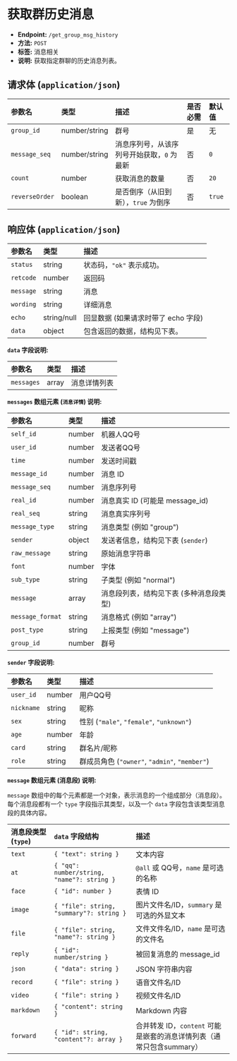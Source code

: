 # 获取群历史消息

*   **Endpoint:** `/get_group_msg_history`
*   **方法:** `POST`
*   **标签:** 消息相关
*   **说明:** 获取指定群聊的历史消息列表。

## 请求体 (`application/json`)

| 参数名       | 类型         | 描述                                  | 是否必需 | 默认值 |
| :----------- | :----------- | :------------------------------------ | :------- | :----- |
| `group_id`   | number/string | 群号                                  | 是       | 无     |
| `message_seq` | number/string | 消息序列号，从该序列号开始获取，`0` 为最新 | 否       | `0`    |
| `count`      | number       | 获取消息的数量                        | 否       | `20`   |
| `reverseOrder` | boolean      | 是否倒序（从旧到新），`true` 为倒序      | 否       | `true` |

## 响应体 (`application/json`)

| 参数名   | 类型    | 描述                               |
| :------- | :------ | :--------------------------------- |
| `status` | string  | 状态码，`"ok"` 表示成功。            |
| `retcode` | number  | 返回码                              |
| `message` | string  | 消息                               |
| `wording` | string  | 详细消息                           |
| `echo`   | string/null | 回显数据 (如果请求时带了 echo 字段) |
| `data`   | object  | 包含返回的数据，结构见下表。         |

**`data` 字段说明:**

| 参数名     | 类型    | 描述         |
| :--------- | :------ | :----------- |
| `messages` | array   | 消息详情列表 |

**`messages` 数组元素 (`消息详情`) 说明:**

| 参数名         | 类型         | 描述                                         |
| :------------- | :----------- | :------------------------------------------- |
| `self_id`      | number       | 机器人QQ号                                   |
| `user_id`      | number       | 发送者QQ号                                   |
| `time`         | number       | 发送时间戳                                   |
| `message_id`   | number       | 消息 ID                                      |
| `message_seq`  | number       | 消息序列号                                   |
| `real_id`      | number       | 消息真实 ID (可能是 message_id)              |
| `real_seq`     | string       | 消息真实序列号                               |
| `message_type` | string       | 消息类型 (例如 "group")                      |
| `sender`       | object       | 发送者信息，结构见下表 (`sender`)             |
| `raw_message`  | string       | 原始消息字符串                               |
| `font`         | number       | 字体                                         |
| `sub_type`     | string       | 子类型 (例如 "normal")                       |
| `message`      | array        | 消息段列表，结构见下表 (多种消息段类型)         |
| `message_format` | string       | 消息格式 (例如 "array")                      |
| `post_type`    | string       | 上报类型 (例如 "message")                    |
| `group_id`     | number       | 群号                                         |

**`sender` 字段说明:**

| 参数名     | 类型   | 描述                                    |
| :--------- | :----- | :-------------------------------------- |
| `user_id`  | number | 用户QQ号                                |
| `nickname` | string | 昵称                                    |
| `sex`      | string | 性别 (`"male"`, `"female"`, `"unknown"`) |
| `age`      | number | 年龄                                    |
| `card`     | string | 群名片/昵称                             |
| `role`     | string | 群成员角色 (`"owner"`, `"admin"`, `"member"`) |

**`message` 数组元素 (消息段) 说明:**

`message` 数组中的每个元素都是一个对象，表示消息的一个组成部分（消息段）。每个消息段都有一个 `type` 字段指示其类型，以及一个 `data` 字段包含该类型消息段的具体内容。

| 消息段类型 (`type`) | `data` 字段结构                                  | 描述               |
| :---------------- | :----------------------------------------------- | :----------------- |
| `text`            | `{ "text": string }`                           | 文本内容           |
| `at`              | `{ "qq": number/string, "name"?: string }`      | `@all` 或 QQ号，`name` 是可选的名称 |
| `face`            | `{ "id": number }`                             | 表情 ID            |
| `image`           | `{ "file": string, "summary"?: string }`        | 图片文件名/ID，`summary` 是可选的外显文本 |
| `file`            | `{ "file": string, "name"?: string }`           | 文件文件名/ID，`name` 是可选的文件名 |
| `reply`           | `{ "id": number/string }`                      | 被回复消息的 message_id |
| `json`            | `{ "data": string }`                           | JSON 字符串内容    |
| `record`          | `{ "file": string }`                           | 语音文件名/ID      |
| `video`           | `{ "file": string }`                           | 视频文件名/ID      |
| `markdown`        | `{ "content": string }`                        | Markdown 内容      |
| `forward`         | `{ "id": string, "content"?: array }`           | 合并转发 ID，`content` 可能是嵌套的消息详情列表（通常只包含summary） |

